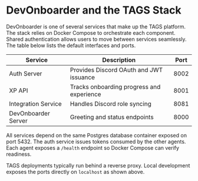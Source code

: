 # DevOnboarder and the TAGS Stack

DevOnboarder is one of several services that make up the TAGS platform. The stack relies on
Docker Compose to orchestrate each component. Shared authentication allows users to move
between services seamlessly. The table below lists the default interfaces and ports.

| Service                | Description                                    | Port |
| ---------------------- | ---------------------------------------------- | ---- |
| Auth Server            | Provides Discord OAuth and JWT issuance        | 8002 |
| XP API                 | Tracks onboarding progress and experience      | 8001 |
| Integration Service    | Handles Discord role syncing                   | 8081 |
| DevOnboarder Server    | Greeting and status endpoints                  | 8000 |

All services depend on the same Postgres database container exposed on port 5432. The auth
service issues tokens consumed by the other agents. Each agent exposes a `/health` endpoint so
Docker Compose can verify readiness.

TAGS deployments typically run behind a reverse proxy. Local development exposes the ports
directly on `localhost` as shown above.
